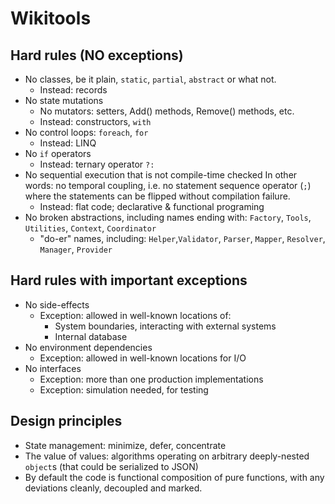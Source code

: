 # Wikitools

## Hard rules (NO exceptions)

- No classes, be it plain, `static`, `partial`, `abstract` or what not.
  - Instead: records
- No state mutations
  - No mutators: setters, Add() methods, Remove() methods, etc.
  - Instead: constructors, `with`
- No control loops: `foreach`, `for`
  - Instead: LINQ
- No `if` operators
  - Instead: ternary operator `?:`
- No sequential execution that is not compile-time checked
  In other words: no temporal coupling, i.e. no statement sequence operator
  (`;`) where the statements can be flipped without compilation failure.
  - Instead: flat code; declarative & functional programing
- No broken abstractions, including names ending with:
  `Factory`, `Tools`, `Utilities`, `Context`, `Coordinator`
  - "do-er" names, including:
  `Helper`,`Validator`, `Parser`, `Mapper`, `Resolver`, `Manager`, `Provider`

## Hard rules with important exceptions

- No side-effects
  - Exception: allowed in well-known locations of:
    - System boundaries, interacting with external systems
    - Internal database
- No environment dependencies
  - Exception: allowed in well-known locations for I/O
- No interfaces
  - Exception: more than one production implementations
  - Exception: simulation needed, for testing

## Design principles

- State management: minimize, defer, concentrate
- The value of values: algorithms operating on arbitrary deeply-nested `object`s
  (that could be serialized to JSON)
- By default the code is functional composition of pure functions,
  with any deviations cleanly, decoupled and marked.